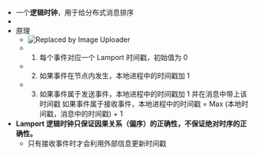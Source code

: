 - 一个**逻辑时钟**，用于给分布式消息排序
-
- 原理
	- ![Replaced by Image Uploader](https://vip2.loli.io/2022/08/25/U8tizF1LJSN3I5Z.png)
	- 1. 每个事件对应一个 Lamport 时间戳，初始值为 0
	- 2. 如果事件在节点内发生，本地进程中的时间戳加 1
	- 3. 如果事件属于发送事件，本地进程中的时间戳加 1 并在消息中带上该时间戳
	       如果事件属于接收事件，本地进程中的时间戳 = Max (本地时间戳，消息中的时间戳) + 1
- **Lamport 逻辑时钟只保证因果关系（偏序）的正确性，不保证绝对时序的正确性。**
	- 只有接收事件时才会利用外部信息更新时间戳
